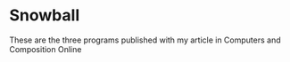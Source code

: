 Snowball
========

These are the three programs published with my article in Computers and Composition Online